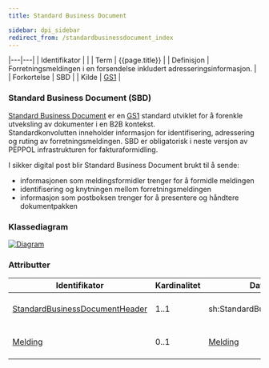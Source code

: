 ```yaml
---
title: Standard Business Document  

sidebar: dpi_sidebar
redirect_from: /standardbusinessdocument_index
---
```


|---|---|
| Identifikator | |
| Term          | {{page.title}} |
| Definisjon    | Forretningsmeldingen i en forsendelse inkludert adresseringsinformasjon. |
| Forkortelse   | SBD |
| Kilde         | [GS1](http://www.gs1.org) |

### Standard Business Document (SBD)

[Standard Business
Document](http://www.gs1.org/ecom/standards/guidelines#s2) er en
[GS1](http://www.gs1.org) standard utviklet for å forenkle utveksling av
dokumenter i en B2B kontekst.  
Standardkonvolutten inneholder informasjon for identifisering,
adressering og ruting av forretningsmeldingen. SBD er obligatorisk i
neste versjon av PEPPOL infrastrukturen for fakturaformidling.

I sikker digital post blir Standard Business Document brukt til å sende:

* informasjonen som meldingsformidler trenger for å formidle
meldingen
* identifisering og knytningen mellom forretningsmeldingen
* informasjon som postboksen trenger for å presentere og håndtere
dokumentpakken

### Klassediagram

[![Diagram]({{site.baseurl}}/resources/begrep/sikkerDigitalPost/forretningslag/StandardBusinessDocument/uml_diagram.jpg)]({{site.baseurl}}/resources/begrep/sikkerDigitalPost/forretningslag/StandardBusinessDocument/uml_diagram.jpg)

### Attributter

| Identifikator                                                    | Kardinalitet | Datatype                    | Kommentar                                                                          |
| ---------------------------------------------------------------- | ------------ | --------------------------- | ---------------------------------------------------------------------------------- |
| [StandardBusinessDocumentHeader]({{site.baseurl}}/resources/begrep/sikkerDigitalPost/forretningslag/StandardBusinessDocument/StandardBusinessDocumentHeader) | 1..1         | sh:StandardBusinessDocument | Informasjon for å formidle postforsendelsen                                        |
| [Melding]({{site.baseurl}}/resources/begrep/sikkerDigitalPost/meldinger/)      | 0..1         | [Melding]({{site.baseurl}}/resources/begrep/sikkerDigitalPost/meldinger/) | Forretningsmelding identifisert i [DocumentIdentification]({{site.baseurl}}/resources/begrep/sikkerDigitalPost/forretningslag/StandardBusinessDocument/DocumentIdentification) |
